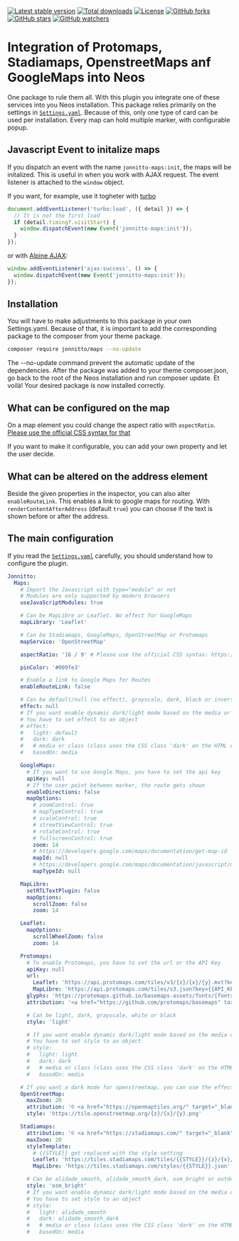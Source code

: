[![Latest stable version]][packagist] [![Total downloads]][packagist] [![License]][packagist] [![GitHub forks]][fork] [![GitHub stars]][stargazers] [![GitHub watchers]][subscription]

# Integration of Protomaps, Stadiamaps, OpenstreetMaps anf GoogleMaps into Neos

One package to rule them all. With this plugin you integrate one of these services into you Neos installation. This
package relies primarily on the settings in [`Settings.yaml`]. Because of this, only one type of card can be used per
installation. Every map can hold multiple marker, with configurable popup.

## Javascript Event to initalize maps

If you dispatch an event with the name `jonnitto-maps:init`, the maps will be initalized. This is useful in when you
work with AJAX request. The event listener is attached to the `window` object.

If you want, for example, use it togheter with [turbo](https://turbo.hotwired.dev)

```js
document.addEventListener('turbo:load', ({ detail }) => {
  // It is not the first load
  if (detail.timing?.visitStart) {
    window.dispatchEvent(new Event('jonnitto-maps:init'));
  }
});
```

or with [Alpine AJAX](https://alpine-ajax.js.org):

```js
window.addEventListener('ajax:success', () => {
  window.dispatchEvent(new Event('jonnitto-maps:init'));
});
```

## Installation

You will have to make adjustments to this package in your own Settings.yaml.
Because of that, it is important to add the corresponding package to the composer from your theme package.

```bash
composer require jonnitto/maps --no-update
```

The --no-update command prevent the automatic update of the dependencies. After the package was added to your theme composer.json, go back to the root of the Neos installation and run composer update. Et voilà! Your desired package is now installed correctly.

## What can be configured on the map

On a map element you could change the aspect ratio with `aspectRatio`.
[Please use the official CSS syntax for that](https://developer.mozilla.org/en-US/docs/Web/CSS/aspect-ratio)

If you want to make it configurable, you can add your own property and let the user decide.

## What can be altered on the address element

Beside the given properties in the inspector, you can also alter `enableRouteLink`. This enables a link to google maps
for routing. With `renderContentAfterAddress` (default `true`) you can choose if the text is shown before or after the
address.

## The main configuration

If you read the [`Settings.yaml`] carefully, you should understand how to configure the plugin.

```yaml
Jonnitto:
  Maps:
    # Import the Javascript with type="module" or not
    # Modules are only supported by modern browsers
    useJavaScriptModules: true

    # Can be MapLibre or Leaflet. No effect for GoogleMaps
    mapLibrary: 'Leaflet'

    # Can be Stadiamaps, GoogleMaps, OpenStreetMap or Protomaps
    mapService: 'OpenStreetMap'

    aspectRatio: '16 / 9' # Please use the official CSS syntax: https://developer.mozilla.org/en-US/docs/Web/CSS/aspect-ratio

    pinColor: '#009fe3'

    # Enable a link to Google Maps for Routes
    enableRouteLink: false

    # Can be default/null (no effect), grayscale, dark, black or invert
    effect: null
    # If you want enable dynamic dark/light mode based on the media or class
    # You have to set effect to an object
    # effect:
    #   light: default
    #   dark: dark
    #   # media or class (class uses the CSS class 'dark' on the HTML element)
    #   basedOn: media

    GoogleMaps:
      # If you want to use Google Maps, you have to set the api key
      apiKey: null
      # If the user point between marker, the route gets shown
      enableDirections: false
      mapOptions:
        # zoomControl: true
        # mapTypeControl: true
        # scaleControl: true
        # streetViewControl: true
        # rotateControl: true
        # fullscreenControl: true
        zoom: 14
        # https://developers.google.com/maps/documentation/get-map-id
        mapId: null
        # https://developers.google.com/maps/documentation/javascript/maptypes
        mapTypeId: null

    MapLibre:
      setRTLTextPlugin: false
      mapOptions:
        scrollZoom: false
        zoom: 14

    Leaflet:
      mapOptions:
        scrollWheelZoom: false
        zoom: 14

    Protomaps:
      # To enable Protomaps, you have to set the url or the API Key
      apiKey: null
      url:
        Leaflet: 'https://api.protomaps.com/tiles/v3/{z}/{x}/{y}.mvt?key={{API_KEY}}'
        MapLibre: 'https://api.protomaps.com/tiles/v3.json?key={{API_KEY}}'
      glyphs: 'https://protomaps.github.io/basemaps-assets/fonts/{fontstack}/{range}.pbf'
      attribution: '<a href="https://github.com/protomaps/basemaps" target="_blank" rel="noopener noreferrer nofollow">Protomaps</a> © <a href="https://www.openstreetmap.org/copyright" target="_blank" rel="noopener noreferrer nofollow">OpenStreetMap</a>'

      # Can be light, dark, grayscale, white or black
      style: 'light'

      # If you want enable dynamic dark/light mode based on the media or class
      # You have to set style to an object
      # style:
      #   light: light
      #   dark: dark
      #   # media or class (class uses the CSS class 'dark' on the HTML element)
      #   basedOn: media

    # If you want a dark mode for openstreetmap, you can use the effect setting
    OpenStreetMap:
      maxZoom: 20
      attribution: '© <a href="https://openmaptiles.org/" target="_blank" rel="noopener noreferrer nofollow">OpenMapTiles</a> © <a href="https://www.openstreetmap.org/copyright" target="_blank" rel="noopener noreferrer nofollow">OpenStreetMap</a>'
      style: 'https://tile.openstreetmap.org/{z}/{x}/{y}.png'

    Stadiamaps:
      attribution: '© <a href="https://stadiamaps.com/" target="_blank" rel="noopener noreferrer nofollow">Stadia Maps</a> © <a href="https://openmaptiles.org/" target="_blank" rel="noopener noreferrer nofollow">OpenMapTiles</a> © <a href="https://www.openstreetmap.org/copyright" target="_blank" rel="noopener noreferrer nofollow">OpenStreetMap</a>'
      maxZoom: 20
      styleTemplate:
        # {{STYLE}} get replaced with the style setting
        Leaflet: 'https://tiles.stadiamaps.com/tiles/{{STYLE}}/{z}/{x}/{y}{r}.png'
        MapLibre: 'https://tiles.stadiamaps.com/styles/{{STYLE}}.json'

      # Can be alidade_smooth, alidade_smooth_dark, osm_bright or outdoors
      style: 'osm_bright'
      # If you want enable dynamic dark/light mode based on the media or class
      # You have to set style to an object
      # style:
      #   light: alidade_smooth
      #   dark: alidade_smooth_dark
      #   # media or class (class uses the CSS class 'dark' on the HTML element)
      #   basedOn: media
```

[packagist]: https://packagist.org/packages/jonnitto/maps
[latest stable version]: https://poser.pugx.org/jonnitto/maps/v/stable
[total downloads]: https://poser.pugx.org/jonnitto/maps/downloads
[license]: https://poser.pugx.org/jonnitto/maps/license
[github forks]: https://img.shields.io/github/forks/Jonnitto/Jonnitto.Maps.svg?style=social&label=Fork
[github stars]: https://img.shields.io/github/stars/Jonnitto/Jonnitto.Maps.svg?style=social&label=Stars
[github watchers]: https://img.shields.io/github/watchers/Jonnitto/Jonnitto.Maps.svg?style=social&label=Watch
[fork]: https://github.com/Jonnitto/Jonnitto.Maps/fork
[stargazers]: https://github.com/Jonnitto/Jonnitto.Maps/stargazers
[subscription]: https://github.com/Jonnitto/Jonnitto.Maps/subscription
[`Settings.yaml`]: Configuration/Settings.yaml
